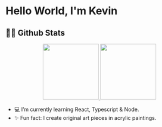 # Hello World, I'm Kevin 

## 🐱‍💻 Github Stats
<div align="center">
  <a href="https://github.com/kevinCubas">
  <img height="150em" src="https://github-readme-stats.vercel.app/api?username=kevinCubas&show_icons=true&theme=midnight-purple&include_all_commits=true&count_private=true&hide=stars"/>
  <img height="150em" src="https://github-readme-stats.vercel.app/api/top-langs/?username=kevinCubas&layout=compact&langs_count=7&theme=midnight-purple"/>
  </a>
</div>

  
- 💻 I’m currently learning React, Typescript & Node.
- ✨ Fun fact: I create original art pieces in acrylic paintings.

